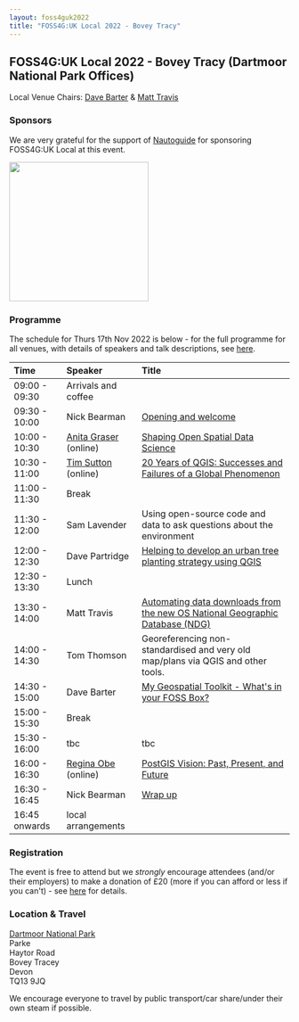 ```yaml
---
layout: foss4guk2022
title: "FOSS4G:UK Local 2022 - Bovey Tracy"
---
```


## FOSS4G:UK Local 2022 - Bovey Tracy (Dartmoor National Park Offices)

Local Venue Chairs: [Dave Barter](https://twitter.com/NautoGuide) & [Matt Travis](https://twitter.com/yakus)

### Sponsors
We are very grateful for the support of [Nautoguide](https://nautoguide.com/) for sponsoring FOSS4G:UK Local at this event.<br>

[<img src="images/nautoguide-logo.png" width="250" align="middle">](https://nautoguide.com/)


### Programme

The schedule for Thurs 17th Nov 2022 is below - for the full programme for all venues, with details of speakers and talk descriptions, see [here](https://docs.google.com/spreadsheets/d/1ChtOtqO0PfZ2ckiZqqJxyV3VhP3Xm-WnkJ6NwZ2UVTM).

Time | Speaker | Title
:-----|:-----|:-----
09:00 - 09:30|Arrivals and coffee
09:30 - 10:00|Nick Bearman| [Opening and welcome](https://www.youtube.com/watch?v=DLwNwLpkwOI&list=PLCvveKqdciOnXD8evjaRrDGLkp7vIDNKp&index=5)
10:00 - 10:30|[Anita Graser](https://anitagraser.com/) (online) | [Shaping Open Spatial Data Science](https://www.youtube.com/watch?v=Iza34-rtQ4A&list=PLCvveKqdciOnXD8evjaRrDGLkp7vIDNKp&index=4)
10:30 - 11:00|[Tim Sutton](https://kartoza.com/the_team/HR-EMP-00002/) (online)| [20 Years of QGIS: Successes and Failures of a Global Phenomenon](https://www.youtube.com/watch?v=UJWmX16rVQc&list=PLCvveKqdciOnXD8evjaRrDGLkp7vIDNKp&index=3)
11:00 - 11:30| Break
11:30 - 12:00 | Sam Lavender |	Using open-source code and data to ask questions about the environment 
12:00 - 12:30 | Dave Partridge	| [Helping to develop an urban tree planting strategy using QGIS](https://www.youtube.com/watch?v=7nrxZMjXvRo&list=PLCvveKqdciOkw46JctT9y8tq-A0C8x3ER&index=2)
12:30 - 13:30 | Lunch
13:30 - 14:00 | Matt Travis |	[Automating data downloads from the new OS National Geographic Database (NDG)](https://www.youtube.com/watch?v=Ty53XsI9T8I&list=PLCvveKqdciOkw46JctT9y8tq-A0C8x3ER&index=4)
14:00 - 14:30 | Tom Thomson	| Georeferencing non-standardised and very old map/plans via QGIS and other tools.
14:30 - 15:00 | Dave Barter |	[My Geospatial Toolkit - What's in your FOSS Box?](https://youtu.be/QxxsYbOBlzM)
15:00 - 15:30 | Break
15:30 - 16:00 | tbc |	tbc
16:00 - 16:30|[Regina Obe](https://twitter.com/reginaobe) (online)|  [PostGIS Vision: Past, Present, and Future](https://www.youtube.com/watch?v=xnF0PqMB3cI&list=PLCvveKqdciOnXD8evjaRrDGLkp7vIDNKp&index=2)
16:30 - 16:45| Nick Bearman| [Wrap up](https://www.youtube.com/watch?v=HDgwwCYhBts&list=PLCvveKqdciOnXD8evjaRrDGLkp7vIDNKp&index=2)
16:45 onwards|local arrangements

### Registration

The event is free to attend but we *strongly* encourage attendees (and/or their employers) to make a donation of £20 (more if you can afford or less if you can't) - see [here](https://uk.osgeo.org/foss4guk2022local/index.html#registration) for details.

### Location & Travel
[Dartmoor National Park](https://www.openstreetmap.org/#map=19/50.59490/-3.68893)<br>
Parke<br>
Haytor Road<br>
Bovey Tracey<br>
Devon<br>
TQ13 9JQ<br>

We encourage everyone to travel by public transport/car share/under their own steam if possible.

